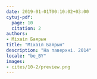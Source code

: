 ```yaml
---
date: 2019-01-01T00:10:02+03:00
cytuj-pdf:
  page: 10
  citation: 2
authors:
- Міхаіл Баярын
title: "Міхаіл Баярын"
description: "На паверхні. 2014"
locale: "be_BY"
images:
- cites/10-2/preview.png
---
```

